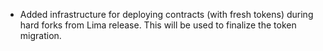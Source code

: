 * Added infrastructure for deploying contracts (with fresh tokens) during hard forks from Lima release.
  This will be used to finalize the token migration.
